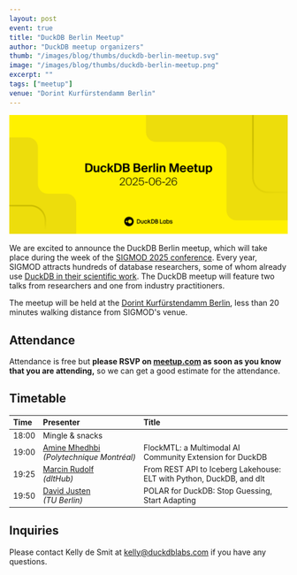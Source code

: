 ```yaml
---
layout: post
event: true
title: "DuckDB Berlin Meetup"
author: "DuckDB meetup organizers"
thumb: "/images/blog/thumbs/duckdb-berlin-meetup.svg"
image: "/images/blog/thumbs/duckdb-berlin-meetup.png"
excerpt: ""
tags: ["meetup"]
venue: "Dorint Kurfürstendamm Berlin"
---
```


<img src="/images/blog/thumbs/duckdb-berlin-meetup.svg"
     alt="DuckDB Berlin Meetup Splashscreen"
     width="680"
     />

We are excited to announce the DuckDB Berlin meetup, which will take place during the week of the [SIGMOD 2025 conference](https://2025.sigmod.org/).
Every year, SIGMOD attracts hundreds of database researchers, some of whom already use [DuckDB in their scientific work](https://shows.acast.com/disseminate). The DuckDB meetup will feature two talks from researchers and one from industry practitioners.

The meetup will be held at the [Dorint Kurfürstendamm Berlin](https://maps.app.goo.gl/Fv2WhXUJ7F5CLNTm6), less than 20 minutes walking distance from SIGMOD's venue.

## Attendance

Attendance is free but **please RSVP on [meetup.com](https://www.meetup.com/duckdb/events/308039708/) as soon as you know that you are attending,** so we can get a good estimate for the attendance.

## Timetable

| Time  | Presenter                                                                  | Title                                                                |
| :---- | :------------------------------------------------------------------------- | :------------------------------------------------------------------- |
| 18:00 | Mingle & snacks                                                            |                                                                      |
| 19:00 | [Amine Mhedhbi](https://amine.io/) <br/>*(Polytechnique&nbsp;Montréal)*    | FlockMTL: a Multimodal AI Community Extension for DuckDB             |
| 19:25 | [Marcin Rudolf](https://www.linkedin.com/in/marcinrudolf/) <br/>*(dltHub)* | From REST API to Iceberg Lakehouse: ELT with Python, DuckDB, and dlt |
| 19:50 | [David Justen](https://d-justen.github.io/) <br/>*(TU Berlin)*             | POLAR for DuckDB: Stop Guessing, Start Adapting                      |

## Inquiries

Please contact Kelly de Smit at [kelly@duckdblabs.com](mailto:kelly@duckdblabs.com) if you have any questions.
